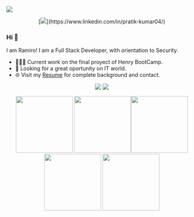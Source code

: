 <img src="https://github.com/pr2tik1/pr2tik1/blob/master/pratik-2.jpg">

<p align = "center">
[<img src="https://img.shields.io/badge/linkedin-%230077B5.svg?&style=for-the-badge&logo=linkedin&logoColor=white" />](https://www.linkedin.com/in/pratik-kumar04/) 
</p>

### Hi 👋 
I am Ramiro! I am a Full Stack Developer, with orientation to Security.
- 👨🏽‍💻 Current work on the final proyect of Henry BootCamp.
- 🤝 Looking for a great oportunity on IT world.
- 🌐 Visit my [Resume](https://drive.google.com/file/d/1E-Y5QD8ce1zlpA_hFicJYy_GLha1tCH6/view?usp=sharing) for complete background and contact.

<p align = "center">
  <img src = "https://github-readme-stats.vercel.app/api?username=pr2tik1&show_icons=true&theme=radical&line_height=33">
  <img src = "https://github-readme-stats.vercel.app/api/top-langs/?username=pr2tik1&hide_langs_below=.25&theme=radical">
</p>


<p align="center">
<img src="https://i.giphy.com/media/LMt9638dO8dftAjtco/200.webp" width="150"> <img src="https://i.giphy.com/media/KzJkzjggfGN5Py6nkT/200.webp" width="150"><img src="https://i.giphy.com/media/IdyAQJVN2kVPNUrojM/200.webp" width="150"> <img src="https://media.giphy.com/media/UWt0rhp21JgLwoeFQP/giphy.gif" width ="150"/> <img src="https://media.giphy.com/media/kH6CqYiquZawmU1HI6/giphy.gif" width ="150"/> 
</p>

